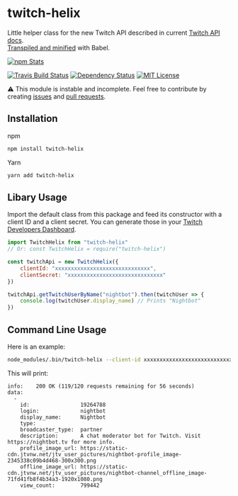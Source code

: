 # twitch-helix
Little helper class for the new Twitch API described in current [Twitch API docs](https://dev.twitch.tv/docs/api/reference).<br>
[Transpiled and minified](https://unpkg.com/twitch-helix) with Babel.

[![npm Stats](https://nodei.co/npm/twitch-helix.png?downloads=true&downloadRank=true&stars=true)](https://nodei.co/npm/twitch-helix/)

[![Travis Build Status](https://api.travis-ci.org/Jaid/twitch-helix.svg)](https://travis-ci.org/Jaid/twitch-helix)
[![Dependency Status](https://gemnasium.com/badges/github.com/Jaid/twitch-helix.svg)](https://gemnasium.com/github.com/Jaid/twitch-helix)
[![MIT License](https://img.shields.io/badge/license-MIT-blue.svg)](https://raw.githubusercontent.com/Jaid/twitch-helix/master/license.txt)

:warning: This module is instable and incomplete. Feel free to contribute by creating [issues](https://github.com/Jaid/twitch-helix/issues) and [pull requests](https://github.com/Jaid/twitch-helix/pulls).

## Installation

npm
```bash
npm install twitch-helix
```

Yarn
```bash
yarn add twitch-helix
```

## Libary Usage

Import the default class from this package and feed its constructor with a client ID and a client secret. You can generate those in your [Twitch Developers Dashboard](https://dev.twitch.tv/dashboard/apps).

```jsx
import TwitchHelix from "twitch-helix"
// Or: const TwitchHelix = require("twitch-helix")

const twitchApi = new TwitchHelix({
    clientId: "xxxxxxxxxxxxxxxxxxxxxxxxxxxxxx",
    clientSecret: "xxxxxxxxxxxxxxxxxxxxxxxxxxxxxx"
})

twitchApi.getTwitchUserByName("nightbot").then(twitchUser => {
    console.log(twitchUser.display_name) // Prints "Nightbot"
})
```

## Command Line Usage

Here is an example:
```bash
node_modules/.bin/twitch-helix --client-id xxxxxxxxxxxxxxxxxxxxxxxxxxxxxx --client-secret xxxxxxxxxxxxxxxxxxxxxxxxxxxxxx users?login=nightbot
``` 

This will print:
```
info:    200 OK (119/120 requests remaining for 56 seconds)
data: 
  - 
    id:                19264788
    login:             nightbot
    display_name:      Nightbot
    type:              
    broadcaster_type:  partner
    description:       A chat moderator bot for Twitch. Visit https://nightbot.tv for more info.
    profile_image_url: https://static-cdn.jtvnw.net/jtv_user_pictures/nightbot-profile_image-2345338c09b4d468-300x300.png
    offline_image_url: https://static-cdn.jtvnw.net/jtv_user_pictures/nightbot-channel_offline_image-71fd41fb8f4b34a3-1920x1080.png
    view_count:        799442
```
